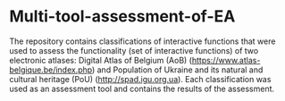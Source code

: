# Multi-tool-assessment-of-EA
The repository contains classifications of interactive functions that were used to assess the functionality (set of interactive functions) of two electronic atlases: Digital Atlas of Belgium (AoB) (https://www.atlas-belgique.be/index.php) and Population of Ukraine and its natural and cultural heritage (PoU) (http://spad.igu.org.ua). Each classification was used as an assessment tool and contains the results of the assessment.
